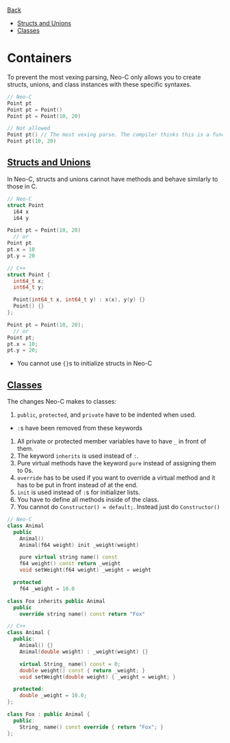 [Back](./Readme.md)

<!-- TOC -->

- [Structs and Unions](#structs-and-unions)
- [Classes](#classes)

<!-- /TOC -->

# Containers
To prevent the most vexing parsing, Neo-C only allows you to create structs, unions, and class instances with these specific syntaxes.

```C++
// Neo-C
Point pt
Point pt = Point()
Point pt = Point(10, 20)

// Not allowed
Point pt() // The most vexing parse. The compiler thinks this is a function.
Point pt(10, 20)
```

## [Structs and Unions](#containers)
In Neo-C, structs and unions cannot have methods and behave similarly to those in C.

```C++
// Neo-C
struct Point
  i64 x
  i64 y

Point pt = Point(10, 20)
  // or
Point pt
pt.x = 10
pt.y = 20

// C++
struct Point {
  int64_t x;
  int64_t y;

  Point(int64_t x, int64_t y) : x(x), y(y) {}
  Point() {}
};

Point pt = Point(10, 20);
  // or
Point pt;
pt.x = 10;
pt.y = 20;
```

- You cannot use `{}`s to initialize structs in Neo-C

## [Classes](#containers)
The changes Neo-C makes to classes:
1. `public`, `protected`, and `private` have to be indented when used.
  - `:`s have been removed from these keywords
1. All private or protected member variables have to have `_` in front of them.
1. The keyword `inherits` is used instead of `:`.
1. Pure virtual methods have the keyword `pure` instead of assigning them to 0s.
1. `override` has to be used if you want to override a virtual method and it has to be put in front instead of at the end.
1. `init` is used instead of `:`s for initializer lists.
1. You have to define all methods inside of the class.
1. You cannot do `Constructor() = default;`. Instead just do `Constructor()`

```C++
// Neo-C
class Animal
  public
    Animal()
    Animal(f64 weight) init _weight(weight)

    pure virtual string name() const
    f64 weight() const return _weight
    void setWeight(f64 weight) _weight = weight

  protected
    f64 _weight = 10.0

class Fox inherits public Animal
  public
    override string name() const return "Fox"

// C++
class Animal {
  public:
    Animal() {}
    Animal(double weight) : _weight(weight) {}

    virtual String_ name() const = 0;
    double weight() const { return _weight; }
    void setWeight(double weight) { _weight = weight; }

  protected:
    double _weight = 10.0;
};

class Fox : public Animal {
  public:
    String_ name() const override { return "Fox"; }
};
```